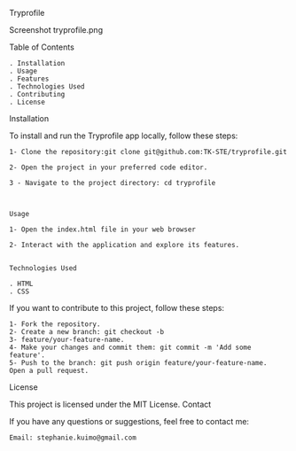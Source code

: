 Tryprofile


Screenshot tryprofile.png


Table of Contents

    . Installation
    . Usage
    . Features
    . Technologies Used
    . Contributing
    . License

Installation

To install and run the Tryprofile app locally, follow these steps:

    1- Clone the repository:git clone git@github.com:TK-STE/tryprofile.git 

    2- Open the project in your preferred code editor.

    3 - Navigate to the project directory: cd tryprofile

    

    Usage

    1- Open the index.html file in your web browser 

    2- Interact with the application and explore its features.


    Technologies Used

    . HTML
    . CSS



If you want to contribute to this project, follow these steps:

    1- Fork the repository.
    2- Create a new branch: git checkout -b
    3- feature/your-feature-name.
    4- Make your changes and commit them: git commit -m 'Add some feature'.
    5- Push to the branch: git push origin feature/your-feature-name.
    Open a pull request.

License

This project is licensed under the MIT License.
Contact

If you have any questions or suggestions, feel free to contact me:

    Email: stephanie.kuimo@gmail.com
